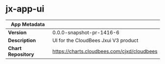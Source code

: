 # jx-app-ui

|App Metadata||
|---|---|
| **Version** | 0.0.0-snapshot-pr-1416-6 |
| **Description** | UI for the CloudBees Jxui V3 product |
| **Chart Repository** | https://charts.cloudbees.com/cjxd/cloudbees |
